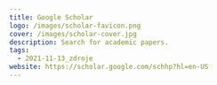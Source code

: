 ```yaml
---
title: Google Scholar
logo: /images/scholar-favicon.png
cover: /images/scholar-cover.jpg
description: Search for academic papers.
tags:
  - 2021-11-13_zdroje
website: https://scholar.google.com/schhp?hl=en-US
---
```


